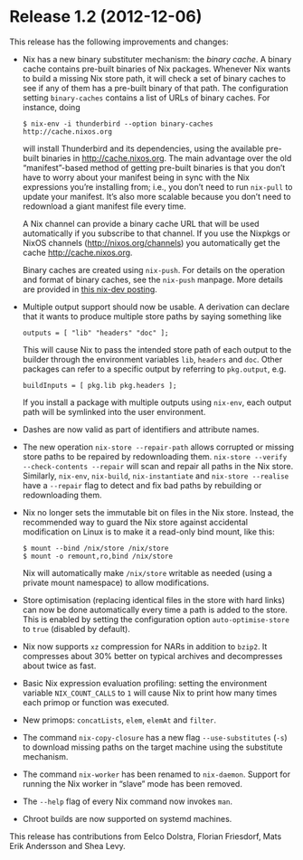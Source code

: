# Release 1.2 (2012-12-06)

This release has the following improvements and changes:

  - Nix has a new binary substituter mechanism: the *binary cache*. A
    binary cache contains pre-built binaries of Nix packages. Whenever
    Nix wants to build a missing Nix store path, it will check a set of
    binary caches to see if any of them has a pre-built binary of that
    path. The configuration setting `binary-caches` contains a list of
    URLs of binary caches. For instance, doing
    
        $ nix-env -i thunderbird --option binary-caches http://cache.nixos.org
    
    will install Thunderbird and its dependencies, using the available
    pre-built binaries in <http://cache.nixos.org>. The main advantage
    over the old “manifest”-based method of getting pre-built binaries
    is that you don’t have to worry about your manifest being in sync
    with the Nix expressions you’re installing from; i.e., you don’t
    need to run `nix-pull` to update your manifest. It’s also more
    scalable because you don’t need to redownload a giant manifest file
    every time.
    
    A Nix channel can provide a binary cache URL that will be used
    automatically if you subscribe to that channel. If you use the
    Nixpkgs or NixOS channels (<http://nixos.org/channels>) you
    automatically get the cache <http://cache.nixos.org>.
    
    Binary caches are created using `nix-push`. For details on the
    operation and format of binary caches, see the `nix-push` manpage.
    More details are provided in [this nix-dev
    posting](https://nixos.org/nix-dev/2012-September/009826.html).

  - Multiple output support should now be usable. A derivation can
    declare that it wants to produce multiple store paths by saying
    something like
    
        outputs = [ "lib" "headers" "doc" ];
    
    This will cause Nix to pass the intended store path of each output
    to the builder through the environment variables `lib`, `headers`
    and `doc`. Other packages can refer to a specific output by
    referring to `pkg.output`, e.g.
    
        buildInputs = [ pkg.lib pkg.headers ];
    
    If you install a package with multiple outputs using `nix-env`, each
    output path will be symlinked into the user environment.

  - Dashes are now valid as part of identifiers and attribute names.

  - The new operation `nix-store --repair-path` allows corrupted or
    missing store paths to be repaired by redownloading them. `nix-store
    --verify --check-contents
                    --repair` will scan and repair all paths in the Nix store.
    Similarly, `nix-env`, `nix-build`, `nix-instantiate` and `nix-store
    --realise` have a `--repair` flag to detect and fix bad paths by
    rebuilding or redownloading them.

  - Nix no longer sets the immutable bit on files in the Nix store.
    Instead, the recommended way to guard the Nix store against
    accidental modification on Linux is to make it a read-only bind
    mount, like this:
    
        $ mount --bind /nix/store /nix/store
        $ mount -o remount,ro,bind /nix/store
    
    Nix will automatically make `/nix/store` writable as needed (using a
    private mount namespace) to allow modifications.

  - Store optimisation (replacing identical files in the store with hard
    links) can now be done automatically every time a path is added to
    the store. This is enabled by setting the configuration option
    `auto-optimise-store` to `true` (disabled by default).

  - Nix now supports `xz` compression for NARs in addition to `bzip2`.
    It compresses about 30% better on typical archives and decompresses
    about twice as fast.

  - Basic Nix expression evaluation profiling: setting the environment
    variable `NIX_COUNT_CALLS` to `1` will cause Nix to print how many
    times each primop or function was executed.

  - New primops: `concatLists`, `elem`, `elemAt` and `filter`.

  - The command `nix-copy-closure` has a new flag `--use-substitutes`
    (`-s`) to download missing paths on the target machine using the
    substitute mechanism.

  - The command `nix-worker` has been renamed to `nix-daemon`. Support
    for running the Nix worker in “slave” mode has been removed.

  - The `--help` flag of every Nix command now invokes `man`.

  - Chroot builds are now supported on systemd machines.

This release has contributions from Eelco Dolstra, Florian Friesdorf,
Mats Erik Andersson and Shea Levy.
